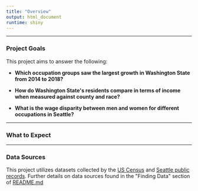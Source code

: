 ```yaml
---
title: "Overview"
output: html_document
runtime: shiny
---
```



***
### Project Goals
This project aims to answer the following:

- **Which occupation groups saw the largest growth in Washington State from 2014 to 2018?**

- **How do Washington State's residents compare in terms of income when measured against county and race?**

- **What is the wage disparity between men and women for different occupations in Seattle?**

***
### What to Expect


***
### Data Sources
This project utilizes datasets collected by the [US Census](https://www.census.gov/en.html) and [Seattle public records](https://data.seattle.gov/).
Further details on data sources found in the "Finding Data" section of [README.md](https://github.com/marcrng/self/blob/master/README.md)
